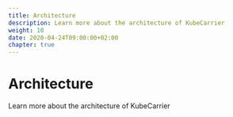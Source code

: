 ```yaml
---
title: Architecture
description: Learn more about the architecture of KubeCarrier
weight: 10
date: 2020-04-24T09:00:00+02:00
chapter: true
---
```

# Architecture
Learn more about the architecture of KubeCarrier
